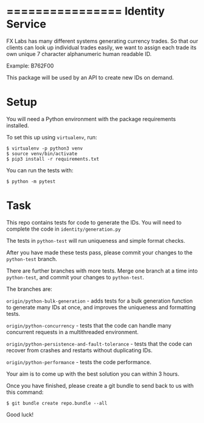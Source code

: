 ================
Identity Service
================

FX Labs has many different systems generating currency trades.
So that our clients can look up individual trades easily, we
want to assign each trade its own unique 7 character alphanumeric
human readable ID.

Example: B762F00


This package will be used by an API to create new IDs on demand.


Setup
=====

You will need a Python environment with the package requirements
installed.

To set this up using `virtualenv`, run:

```
$ virtualenv -p python3 venv
$ source venv/bin/activate
$ pip3 install -r requirements.txt
```

You can run the tests with:

```
$ python -m pytest
```

Task
====

This repo contains tests for code to generate the IDs. You will need to
complete the code in `identity/generation.py`

The tests in `python-test` will run uniqueness and simple format checks.

After you have made these tests pass, please commit your changes
to the `python-test` branch.

There are further branches with more tests. Merge one branch at
a time into `python-test`, and commit your changes to `python-test`.

The branches are:

`origin/python-bulk-generation` - adds tests for a bulk generation function
to generate many IDs at once, and improves the uniqueness and formatting
tests.

`origin/python-concurrency` - tests that the code can handle many concurrent
requests in a multithreaded environment.

`origin/python-persistence-and-fault-tolerance` - tests that the code can
recover from crashes and restarts without duplicating IDs.

`origin/python-performance` - tests the code performance.

Your aim is to come up with the best solution you can within 3 hours.

Once you have finished, please create a git bundle to send back to
us with this command:

```
$ git bundle create repo.bundle --all
```

Good luck!
